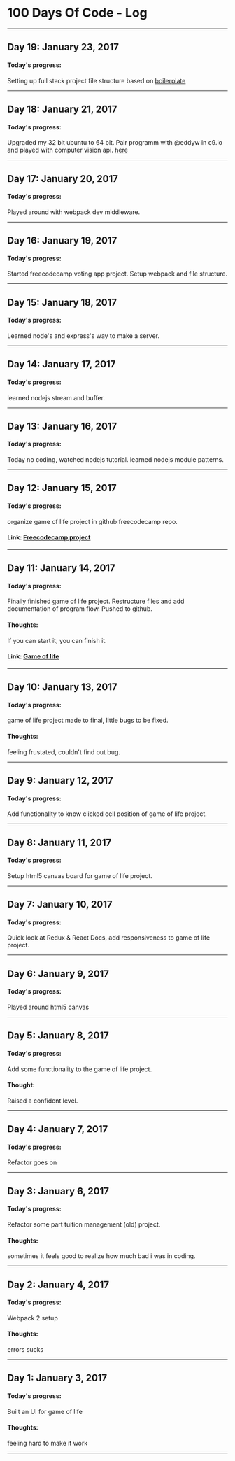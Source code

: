 # 100 Days Of Code - Log

--------

## Day 19: January 23, 2017
#### Today's progress:
Setting up full stack project file structure based on [boilerplate](https://github.com/eddyw/mern-workflow)

--------

## Day 18: January 21, 2017
#### Today's progress:
Upgraded my 32 bit ubuntu to 64 bit. Pair programm with @eddyw in c9.io and 
played with computer vision api. [here](https://www.microsoft.com/cognitive-services/en-us/computer-vision-api)

--------

## Day 17: January 20, 2017
#### Today's progress:
Played around with webpack dev middleware. 

--------

## Day 16: January 19, 2017
#### Today's progress:
Started freecodecamp voting app project. 
Setup webpack and file structure. 

--------

## Day 15: January 18, 2017
#### Today's progress:
Learned node's and express's way to make a server.  

--------

## Day 14: January 17, 2017
#### Today's progress:
learned nodejs stream and buffer.  

--------

## Day 13: January 16, 2017
#### Today's progress:
Today no coding, watched nodejs tutorial. 
learned nodejs module patterns. 

--------

## Day 12: January 15, 2017
#### Today's progress:
organize game of life project in github freecodecamp repo. 

#### Link: [Freecodecamp project](https://github.com/rameshsyn/fcc)

--------

## Day 11: January 14, 2017
#### Today's progress:
Finally finished game of life project. Restructure files and add 
documentation of program flow. Pushed to github. 
#### Thoughts:
If you can start it, you can finish it. 

#### Link: [Game of life](https://rameshsyangtan.com.np/fcc/data-biz/game-of-life)     

--------

## Day 10: January 13, 2017
#### Today's progress:
game of life project made to final, little bugs to be fixed.
#### Thoughts: 
feeling frustated, couldn't find out bug.   

--------

## Day 9: January 12, 2017
#### Today's progress:
Add functionality to know clicked cell position of game of life project.  

--------

## Day 8: January 11, 2017
#### Today's progress:
Setup html5 canvas board for game of life project. 

--------

## Day 7: January 10, 2017
#### Today's progress:
Quick look at Redux & React Docs, add responsiveness to game of life project. 

--------

## Day 6: January 9, 2017
#### Today's progress:
Played around html5 canvas

--------


## Day 5: January 8, 2017
#### Today's progress:
Add some functionality to the game of life project.
#### Thought:
Raised a confident level. 


--------

## Day 4: January 7, 2017
#### Today's progress:
Refactor goes on

---------------

## Day 3: January 6, 2017
#### Today's progress:
Refactor some part tuition management (old) project.
#### Thoughts:
sometimes it feels good to realize how much bad i was in coding. 

---------------

## Day 2: January 4, 2017
#### Today's progress:
Webpack 2 setup 
#### Thoughts:
errors sucks

---------

## Day 1: January 3, 2017
#### Today's progress: 
Built an UI for game of life  
#### Thoughts: 
feeling hard to make it work

-------------

